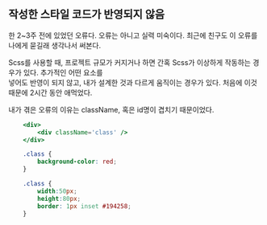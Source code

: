 ## 작성한 스타일 코드가 반영되지 않음

한 2~3주 전에 있었던 오류다. 오류는 아니고 실력 미숙이다. 최근에 친구도 이 오류를 나에게 묻길래 생각나서 써본다.  

Scss를 사용할 때, 프로젝트 규모가 커지거나 하면 간혹 Scss가 이상하게 작동하는 경우가 있다. 추가적인 어떤 요소를  
넣어도 반영이 되지 않고, 내가 설계한 것과 다르게 움직이는 경우가 있다. 처음에 이것 때문에 2시간 동안 애먹었다.  

내가 겪은 오류의 이유는 className, 혹은 id명이 겹치기 때문이었다.  

```jsx
    <div>
        <div className='class' />
    </div>
```
```scss
    .class {
        background-color: red;
    }
```
```scss
    .class {
        width:50px;
        height:80px;
        border: 1px inset #194258;
    }
```